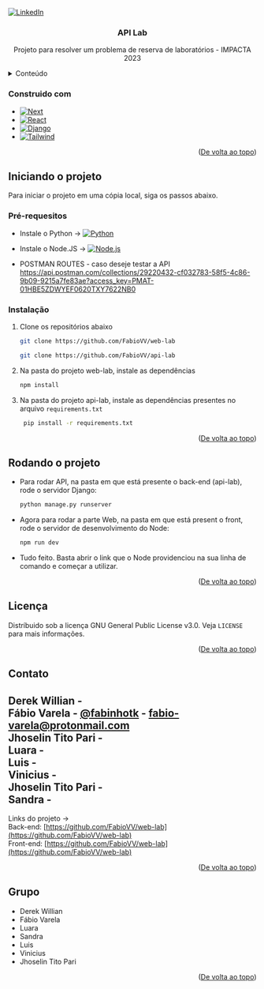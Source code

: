 <!-- Improved compatibility of back to top link: See: https://github.com/othneildrew/Best-README-Template/pull/73 -->
<a name="readme-top"></a>



<!-- PROJECT SHIELDS -->
<!--
*** I'm using markdown "reference style" links for readability.
*** Reference links are enclosed in brackets [ ] instead of parentheses ( ).
*** See the bottom of this document for the declaration of the reference variables
*** for contributors-url, forks-url, etc. This is an optional, concise syntax you may use.
*** https://www.markdownguide.org/basic-syntax/#reference-style-links
-->
<!-- [![Contributors][contributors-shield]][contributors-url]
[![Forks][forks-shield]][forks-url]
[![Stargazers][stars-shield]][stars-url]
[![Issues][issues-shield]][issues-url]
[![MIT License][license-shield]][license-url]-->
[![LinkedIn][linkedin-shield]][linkedin-url-fabio] 



<!-- PROJECT LOGO -->
<!--<br />
<div align="center">
  <a href="https://github.com/github_username/repo_name">
    <img src="images/logo.png" alt="Logo" width="80" height="80">
  </a>-->

<h3 align="center">API Lab</h3>

  <p align="center">
    Projeto para resolver um problema de reserva de laboratórios - IMPACTA 2023
    <br />
    <!-- <a href="https://github.com/github_username/repo_name"><strong>Explore the docs »</strong></a>
    <br />
    <br />
    <a href="https://github.com/github_username/repo_name">View Demo</a>
    ·
    <a href="https://github.com/github_username/repo_name/issues">Report Bug</a>
    ·
    <a href="https://github.com/github_username/repo_name/issues">Request Feature</a>
  </p> -->
</div>



<!-- TABLE OF CONTENTS -->
<details>
  <summary>Conteúdo</summary>
  <ol>
    <li>
      <ul>
        <li><a href="#built-with">Tecnologias</a></li>
      </ul>
    </li>
    <li>
      <a href="#getting-started">Iniciando o projeto</a>
      <ul>
        <li><a href="#prerequisites">Pré-requesitos</a></li>
        <li><a href="#installation">Instalação</a></li>
      </ul>
    </li>
    <!-- <li><a href="#usage">Uso</a></li> -->
    <!-- <li><a href="#roadmap">Roadmap</a></li>
    <li><a href="#contributing">Contributing</a></li>
    <li><a href="#license">License</a></li>
    <li><a href="#contact">Contact</a></li> -->
    <li><a href="#grupo">Grupo de DEV</a></li>
  </ol>
</details>



<!-- ABOUT THE PROJECT
## About The Project

[![Product Name Screen Shot][product-screenshot]](https://example.com)

Here's a blank template to get started: To avoid retyping too much info. Do a search and replace with your text editor for the following: `github_username`, `repo_name`, `twitter_handle`, `linkedin_username`, `email_client`, `email`, `project_title`, `project_description`

<p align="right">(<a href="#readme-top">De volta ao topo</a>)</p>
 -->

### Construido com

* [![Next][Next.js]][Next-url]
* [![React][React.js]][React-url]
* [![Django][Django]][Django-url]
* [![Tailwind][Tail]][Tail-url]


<p align="right">(<a href="#readme-top">De volta ao topo</a>)</p>



<!-- GETTING STARTED -->
## Iniciando o projeto

Para iniciar o projeto em uma cópia local, siga os passos abaixo.

### Pré-requesitos

 - Instale o Python ->  [![Python][Python]][Python-url]
 - Instale o Node.JS ->  [![Node.js][Node.js]][Node-url]

 - POSTMAN ROUTES - caso deseje testar a API
    https://api.postman.com/collections/29220432-cf032783-58f5-4c86-9b09-9215a7fe83ae?access_key=PMAT-01HBE5ZDWYEF0620TXY7622NB0

### Instalação

1. Clone os repositórios abaixo
   ```sh
   git clone https://github.com/FabioVV/web-lab
   ```
   ```sh
   git clone https://github.com/FabioVV/api-lab
   ```
3. Na pasta do projeto web-lab, instale as dependências
   ```sh
   npm install
   ```
4. Na pasta do projeto api-lab, instale as dependências presentes no arquivo `requirements.txt`
   ```sh
    pip install -r requirements.txt
   ```

<p align="right">(<a href="#readme-top">De volta ao topo</a>)</p>



<!-- USAGE EXAMPLES -->
## Rodando o projeto

 - Para rodar API, na pasta em que está presente o back-end (api-lab), rode o servidor Django:
    ```sh
    python manage.py runserver
   ```

 - Agora para rodar a parte Web, na pasta em que está present o front, rode o servidor de desenvolvimento do Node:
    ```sh
    npm run dev
   ```
 - Tudo feito. Basta abrir o link que o Node providenciou na sua linha de comando e começar a utilizar. 

<p align="right">(<a href="#readme-top">De volta ao topo</a>)</p> 



<!-- ROADMAP
## Roadmap

- [ ] Feature 1
- [ ] Feature 2
- [ ] Feature 3
    - [ ] Nested Feature

See the [open issues](https://github.com/github_username/repo_name/issues) for a full list of proposed features (and known issues).

<p align="right">(<a href="#readme-top">back to top</a>)</p>
 -->


<!-- CONTRIBUTING 
## Contributing

Contributions are what make the open source community such an amazing place to learn, inspire, and create. Any contributions you make are **greatly appreciated**.

If you have a suggestion that would make this better, please fork the repo and create a pull request. You can also simply open an issue with the tag "enhancement".
Don't forget to give the project a star! Thanks again!

1. Fork the Project
2. Create your Feature Branch (`git checkout -b feature/AmazingFeature`)
3. Commit your Changes (`git commit -m 'Add some AmazingFeature'`)
4. Push to the Branch (`git push origin feature/AmazingFeature`)
5. Open a Pull Request

<p align="right">(<a href="#readme-top">De volta ao topo</a>)</p>
-->


<!-- LICENSE -->
## Licença

Distríbuido sob a licença GNU General Public License v3.0. Veja `LICENSE` para mais informações.

<p align="right">(<a href="#readme-top">De volta ao topo</a>)</p>



<!-- CONTACT -->
## Contato
<!-- <ul>
  <li></li>
</ul> -->

Derek Willian -
<br>
Fábio Varela - [@fabinhotk](https://twitter.com/fabinhotk) - fabio-varela@protonmail.com
<br>
Jhoselin Tito Pari - 
<br>
Luara - 
<br>
Luis - 
<br>
Vinicius - 
<br>
Jhoselin Tito Pari - 
<br>
Sandra - 
<br>
--

Links do projeto ->
<br>
Back-end: [https://github.com/FabioVV/web-lab](https://github.com/FabioVV/web-lab)
<br>
Front-end: [https://github.com/FabioVV/web-lab](https://github.com/FabioVV/web-lab)
<br>

<p align="right">(<a href="#readme-top">De volta ao topo</a>)</p>



<!-- ACKNOWLEDGMENTS -->
 ## Grupo
<ul>
  <li>
   Derek Willian 
  </li>

  <li>
   Fábio Varela 
  </li>

  <li>
   Luara 
  </li>

  <li>
   Sandra
  </li>

  <li>
   Luis
  </li>

  <li>
   Vinicius
  </li>

  <li>
   Jhoselin Tito Pari
  </li>
</ul>


<p align="right">(<a href="#readme-top">De volta ao topo</a>)</p> 



<!-- MARKDOWN LINKS & IMAGES -->
<!-- https://www.markdownguide.org/basic-syntax/#reference-style-links  -->
[forks-shield]: https://img.shields.io/github/forks/github_username/repo_name.svg?style=for-the-badge
[forks-url]: https://github.com/github_username/repo_name/network/members
[stars-shield]: https://img.shields.io/github/stars/github_username/repo_name.svg?style=for-the-badge
[stars-url]: https://github.com/github_username/repo_name/stargazers
[issues-shield]: https://img.shields.io/github/issues/github_username/repo_name.svg?style=for-the-badge
[issues-url]: https://github.com/github_username/repo_name/issues
[license-shield]: https://img.shields.io/github/license/github_username/repo_name.svg?style=for-the-badge
[license-url]: https://github.com/github_username/repo_name/blob/master/LICENSE.txt
[linkedin-shield]: https://img.shields.io/badge/-LinkedIn-black.svg?style=for-the-badge&logo=linkedin&colorB=555


[linkedin-url-fabio]: https://www.linkedin.com/in/f%C3%A1bio-varela-413719217/?locale=en_US



[product-screenshot]: images/screenshot.png
[Next.js]: https://img.shields.io/badge/next.js-000000?style=for-the-badge&logo=nextdotjs&logoColor=white
[Next-url]: https://nextjs.org/
[React.js]: https://img.shields.io/badge/React-20232A?style=for-the-badge&logo=react&logoColor=61DAFB
[React-url]: https://reactjs.org/
[Django]: https://img.shields.io/badge/Django-092E20?style=for-the-badge&logo=django&logoColor=white
[Django-url]:https://www.djangoproject.com/	
[Tail]: https://img.shields.io/badge/Tailwind_CSS-38B2AC?style=for-the-badge&logo=tailwind-css&logoColor=whit
[Tail-url]: https://tailwindui.com/
[Python]: https://img.shields.io/badge/Python-14354C?style=for-the-badge&logo=python&logoColor=white
[Python-url]: https://www.python.org/
[Node.js]: https://img.shields.io/badge/Node.js-43853D?style=for-the-badge&logo=node.js&logoColor=white
[Node-url]: https://nodejs.org/en 

